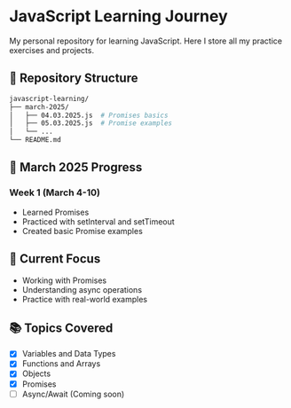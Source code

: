 # JavaScript Learning Journey

My personal repository for learning JavaScript. Here I store all my practice exercises and projects.

## 📂 Repository Structure

```bash
javascript-learning/
├── march-2025/
│   ├── 04.03.2025.js  # Promises basics
│   ├── 05.03.2025.js  # Promise examples
│   └── ...
└── README.md
```

## 📝 March 2025 Progress

### Week 1 (March 4-10)
- Learned Promises
- Practiced with setInterval and setTimeout
- Created basic Promise examples

## 🎯 Current Focus
- Working with Promises
- Understanding async operations
- Practice with real-world examples

## 📚 Topics Covered
- [x] Variables and Data Types
- [x] Functions and Arrays
- [x] Objects
- [x] Promises
- [ ] Async/Await (Coming soon)